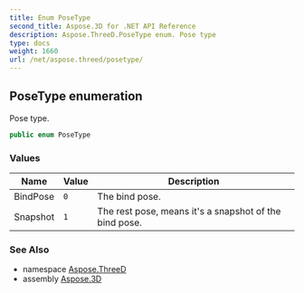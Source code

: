 ```yaml
---
title: Enum PoseType
second_title: Aspose.3D for .NET API Reference
description: Aspose.ThreeD.PoseType enum. Pose type
type: docs
weight: 1660
url: /net/aspose.threed/posetype/
---
```

## PoseType enumeration

Pose type.

```csharp
public enum PoseType
```

### Values

| Name | Value | Description |
| --- | --- | --- |
| BindPose | `0` | The bind pose. |
| Snapshot | `1` | The rest pose, means it's a snapshot of the bind pose. |

### See Also

* namespace [Aspose.ThreeD](../../aspose.threed/)
* assembly [Aspose.3D](../../)


